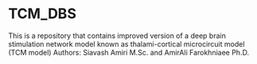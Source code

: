 # TCM_DBS
This is a repository that contains improved version of a deep brain stimulation network model known as thalami-cortical microcircuit model (TCM model) 
Authors: Siavash Amiri M.Sc. and AmirAli Farokhniaee Ph.D.
